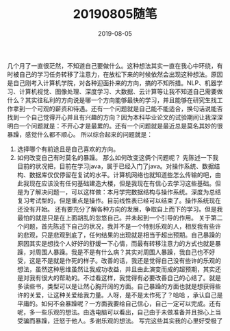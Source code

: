 ﻿---
layout: post
title: "20190805随笔 "
date: 2019-08-05  
tag: 懂得内心 
---


几个月了一直很茫然，不知道自己要做什么。这种想法其实一直在我心中环绕，有时被自己的学习任务转移了注意力，在放松下来的时候依然会出现这种想法。原因是自己刚考入计算机学院，对各种迎面扑来的方向，搞的不知所措。NLP、机器学习、计算机视觉、图像处理、深度学习、大数据、云计算等让我不知道自己需要做什么？其实往私利的方向说是哪一个方向能够最快的学习，并且能够在研究生找工作拿到一个可观的薪资和待遇。还有一个问题就是自己能不能适合，换句话说能否找到一个自己觉得开心并且有兴趣的方向？因为本科毕业论文的试验期间让我深深明白一个问题就是：不开心才是最累的。还有一个问题就是最近总是莫名其妙的很暴躁，感觉什么都不顺心。
所以综合起来的问题就是：
1. 选择哪个有前途且是自己喜欢的方向。
2. 如何改变自己有时莫名的暴躁。 
那么如何改变这俩个问题呢？
先陈述一下我目前的状况把，目前在学习java，属于已经入门了java。对操作系统、数据结构、数据库仅仅停留在复试的水平。计算机网络也就知道些怎么传输的吧，由此我现在应该没有任何基础建造大楼，但是我现在有信心去学习这些基础。但是为了解决问题一，可以这样做：本月学完数据结构与操作系统。深度为总结复习考试型的，但是重点是操作。目前线性表已经可以结束了。操作系统现在还没有开始。
还有要充分了解各种方向的发展，争取自上而下的学习。但是我最怕的就是只是在上面胡乱的忽悠自己。并未起到一个引导的作用。
关于第二个问题，首先陈述下自己的状况，我并不是一个特别乐观的人，相反我有些许的悲观，只是悲观到底了，任何结果的出现就是相当于超出预期。自己暴躁的原因其实是想找个人好好的舒缓一下心情，而最有转移注意力的方式也就是暴躁，对周围人暴躁。我是不是有什么病？其实对周围人暴躁，我自己也不好受，这是不是就是作死的样子。改善的话，我还是觉得自己没有些许的乐观的想法，虽然这种思维虽然让我成功收益，并且由此演变而成的超预期，其实还是对我有很大的帮助的。不过看这样，我觉得有必要改善自己的心结了。就是多读些书，类型可以是让然心胸开阔的方面。自己暴躁的方面也就是想获得些许的关爱，让这种关爱给我力量。人呀，是不是太作死了？哈哈 ，承认自己是平庸的。如何不会暴躁呢？一方面我要给自己信心，自己一定可以完成。还有呢，多一些乐观的想法。由选电脑可以看出，自己由于未做准备并且担心上当受骗而暴躁，迁怒于他人。多谢乐观的想法。
写完这些其实我的心里好受极了
